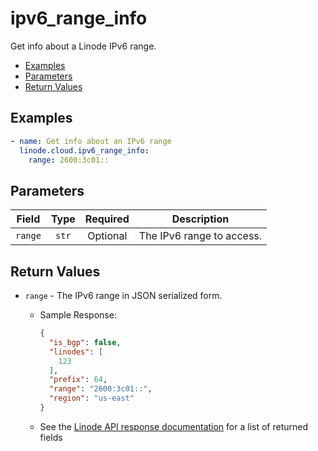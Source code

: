 # ipv6_range_info

Get info about a Linode IPv6 range.


- [Examples](#examples)
- [Parameters](#parameters)
- [Return Values](#return-values)

## Examples

```yaml
- name: Get info about an IPv6 range
  linode.cloud.ipv6_range_info:
    range: 2600:3c01::
```










## Parameters

| Field     | Type | Required | Description                                                                  |
|-----------|------|----------|------------------------------------------------------------------------------|
| `range` | <center>`str`</center> | <center>Optional</center> | The IPv6 range to access.   |






## Return Values

- `range` - The IPv6 range in JSON serialized form.

    - Sample Response:
        ```json
        {
          "is_bgp": false,
          "linodes": [
            123
          ],
          "prefix": 64,
          "range": "2600:3c01::",
          "region": "us-east"
        }
        ```
    - See the [Linode API response documentation](https://www.linode.com/docs/api/networking/#ipv6-range-view__response-samples) for a list of returned fields


